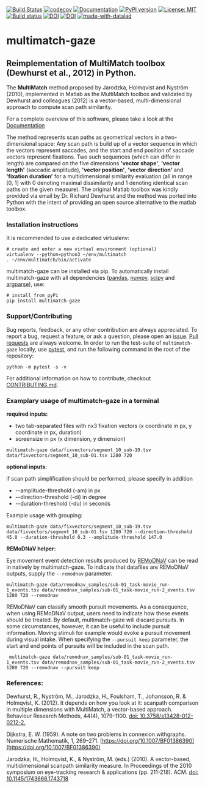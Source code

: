 [![Build Status](https://travis-ci.com/adswa/multimatch_gaze.svg?branch=master)](https://travis-ci.com/adswa/multimatch_gaze)
[![codecov](https://codecov.io/gh/adswa/multimatch_gaze/branch/master/graph/badge.svg)](https://codecov.io/gh/adswa/multimatch_gaze)
[![Documentation](https://readthedocs.org/projects/multimatch/badge/?version=latest)](https://multimatch.readthedocs.io/en/latest/)
[![PyPI version](https://badge.fury.io/py/multimatch-gaze.svg)](https://badge.fury.io/py/multimatch-gaze)
[![License: MIT](https://img.shields.io/badge/License-MIT-yellow.svg)](https://opensource.org/licenses/MIT)
[![Build status](https://ci.appveyor.com/api/projects/status/wrphckxqjrfut703?svg=true)](https://ci.appveyor.com/project/adswa/multimatch_gaze)
[![DOI](https://zenodo.org/badge/151181532.svg)](https://zenodo.org/badge/latestdoi/151181532)
[![DOI](https://joss.theoj.org/papers/10.21105/joss.01525/status.svg)](https://doi.org/10.21105/joss.01525)
[![made-with-datalad](https://www.datalad.org/badges/made_with.svg)](https://datalad.org)



# multimatch-gaze
## Reimplementation of MultiMatch toolbox (Dewhurst et al., 2012) in Python.

The **MultiMatch** method proposed by Jarodzka, Holmqvist and Nyström (2010),
implemented in Matlab as the MultiMatch toolbox and validated by Dewhurst
and colleagues (2012) is a vector-based, multi-dimensional approach to
compute scan path similarity.

For a complete overview of this software, please take a look at the
[Documentation](https://multimatch.readthedocs.io/en/latest)

The method represents scan paths as geometrical vectors in a two-dimensional
space: Any scan path is build up of a vector sequence in which the vectors
represent saccades, and the start and end position of saccade vectors represent
fixations. Two such sequences (which can differ in length) are compared on the
five dimensions **'vector shape'**, **'vector length'** (saccadic amplitude),
**'vector position'**, **'vector direction'** and **'fixation duration'** for a
multidimensional similarity evaluation (all in range [0, 1] with 0 denoting
maximal dissimilarity and 1 denoting identical scan paths on the given measure).
The original Matlab toolbox was kindly
provided via email by Dr. Richard Dewhurst and the method was ported into Python
with the intent of providing an open source alternative to the matlab toolbox.

### Installation instructions

It is recommended to use a dedicated virtualenv:

    # create and enter a new virtual environment (optional)
    virtualenv --python=python3 ~/env/multimatch
    . ~/env/multimatch/bin/activate

multimatch-gaze can be installed via pip. To automatically install multimatch-gaze with all
dependencies ([pandas](https://pandas.pydata.org/), [numpy](https://www.numpy.org/),
[scipy](https://www.scipy.org/) and
[argparse](https://docs.python.org/3/library/argparse.html)), use:

    # install from pyPi
    pip install multimatch-gaze


### Support/Contributing

Bug reports, feedback, or any other contribution are always appreciated.
To report a bug, request a feature, or ask a question, please open an
[issue](https://github.com/adswa/multimatch_gaze/issues/new).
[Pull requests](https://help.github.com/en/articles/creating-a-pull-request-from-a-fork)
are always welcome. In order to run the test-suite of ``multimatch-gaze`` locally,
use [pytest](https://docs.pytest.org/en/latest/), and run the following command in the
root of the repository:

``python -m pytest -s -v``

For additional information on how to contribute, checkout
[CONTRIBUTING.md](https://github.com/adswa/multimatch_gaze/blob/master/CONTRIBUTING.md).


### Examplary usage of multimatch-gaze in a terminal

**required inputs:**
- two tab-separated files with nx3 fixation vectors (x coordinate in px, y coordinate in px, duration)
- screensize in px (x dimension, y dimension)

`` multimatch-gaze data/fixvectors/segment_10_sub-19.tsv data/fixvectors/segment_10_sub-01.tsv 1280 720 ``



**optional inputs:**

if scan path simplification should be performed, please specify in addition
- --amplitude-threshold (-am) in px
- --direction-threshold (-di) in degree
- --duration-threshold (-du) in seconds

Example usage with grouping:

`` multimatch-gaze data/fixvectors/segment_10_sub-19.tsv
data/fixvectors/segment_10_sub-01.tsv 1280 720 --direction-threshold 45.0
--duration-threshold 0.3 --amplitude-threshold 147.0 ``

**REMoDNaV helper:**

Eye movement event detection results produced by [REMoDNaV](https://github.com/psychoinformatics-de/remodnav)
can be read in natively by multimatch-gaze. To indicate that datafiles are REMoDNaV outputs, supply the
``--remodnav`` parameter.

`` multimatch-gaze data/remodnav_samples/sub-01_task-movie_run-1_events.tsv
data/remodnav_samples/sub-01_task-movie_run-2_events.tsv 1280 720 --remodnav ``

REMoDNaV can classify smooth pursuit movements. As a consequence, when using REMoDNaV output, users need to
indicate how these events should be treated. By default, multimatch-gaze will discard pursuits. In some
circumstances, however, it can be useful to include pursuit information. Moving stimuli for example would
evoke a pursuit movement during visual intake. When specifying the ``--pursuit keep`` parameter, the start
and end points of pursuits will be included in the scan path.

`` multimatch-gaze data/remodnav_samples/sub-01_task-movie_run-1_events.tsv
data/remodnav_samples/sub-01_task-movie_run-2_events.tsv 1280 720 --remodnav --pursuit keep``


### References:

Dewhurst, R., Nyström, M., Jarodzka, H., Foulsham, T., Johansson, R. &
Holmqvist, K. (2012). It depends on how you look at it: scanpath comparison in
multiple dimensions with MultiMatch, a vector-based approach. Behaviour Research
Methods, 44(4), 1079-1100. [doi: 10.3758/s13428-012-0212-2.](https://doi.org/10.3758/s13428-012-0212-2)

Dijkstra, E. W. (1959). A note on two problems in connexion withgraphs.
Numerische Mathematik, 1, 269–271. [https://doi.org/10.1007/BF01386390](https://doi.org/10.1007/BF01386390)

Jarodzka, H., Holmqvist, K., & Nyström, M. (eds.) (2010). A vector-based,
multidimensional scanpath similarity measure. In Proceedings of the 2010
symposium on eye-tracking research & applications (pp. 211-218). ACM.
[doi: 10.1145/1743666.1743718](https://doi.org/10.1145/1743666.1743718)

